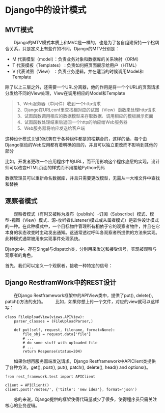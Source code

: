 # Django中的设计模式

## MVT模式
&emsp;&emsp;Django的MTV模式本质上和MVC是一样的，也是为了各自组建保持一个松耦合关系，只是定义上有些许的不同，Django的MTV分别是：
- M 代表模型（model）：负责业务对象和数据库的关系映射（ORM）
- T 代表模板（Templates） : 负责如何把页面展示给用户（HTML）
- V 代表试图（View） ：负责业务逻辑，并在适当的时候调用Model和Template

除了以上三层之外，还需要一个URL分离器，他的作用是将一个个URL的页面请求分发给不同的View处理，View在调用相应的Model和Template

>1、Web服务器（中间件）收到一个http请求<br>
2、Django在URLconf里查找相对应的试图（View）函数来处理http请求<br>
3、试图函数调用相应的数据模型来存取数据、调用相应的模板展示页面<br>
4、试图函数处理结束后返回一个http的响应给Web服务器<br>
5、Web服务器将响应发送给客户端<br>

这种设计模式关键的优势在于各种组件都是的松耦合的，这样的话，每个由Django驱动的Web应用都有着明确的目的，并且可以独立更改而不影响到其他的部分

比如，开发者更改一个应用程序中的URL，而不用影响这个程序底层的实现，设计师可以改变HTML页面的样式而不用接触Python代码

数据管理员可以重新命名数据库，并且只需要更改模型，无需从一大堆文件中查找和替换


## 观察者模式
&emsp;&emsp;观察者模式（有时又被称为发布（publish）-订阅（Subscribe）模式、模型-视图（View）模式、源-收听者(Listener)模式或从属者模式）是软件设计模式的一种。在此种模式中，一个目标物件管理所有相依于它的观察者物件，并且在它本身的状态改变时主动发出通知。这通常透过呼叫各观察者所提供的方法来实现。此种模式通常被用来实现事件处理系统。

Django中，存在Singal与dispatch类，分别用来发送和接受信号，实现被观察与观察者的角色。

首先，我们可以定义一个观察者，接收一种特定的信号：


## Django RestframWork中的REST设计
&emsp;&emsp;在Django Restframework框架中的APIView类中，提供了put(), delete(), patch()方法的支持。
&emsp;&emsp;比如，如果你想上传一个文件，对应的view就可以这样写：
```
class FileUploadView(views.APIView):
    parser_classes = (FileUploadParser,) 

    def put(self, request, filename, format=None): 
        file_obj = request.data['file'] 
        # ... 
        # do some stuff with uploaded file 
        # ... 
        return Response(status=204)
```

&emsp;&emsp;如果你想再服务器端发送请求，Django Restframework中APIClient类提供了各种方法，get(), post(), put(), patch(), delete(), head() and options()。
```
from rest_framework.test import APIClient

client = APIClient()
client.post('/notes/', {'title': 'new idea'}, format='json')
```
&emsp;&emsp;总的来说，Django提供的框架使得代码量减少了很多，使得程序员只需关注核心的业务逻辑。